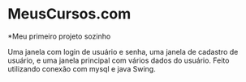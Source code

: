 # MeusCursos.com

*Meu primeiro projeto sozinho  
 
Uma janela com login de usuário e senha, uma janela de cadastro de usuário, e uma janela principal com vários dados do usuário. Feito utilizando conexão com mysql e java Swing.

